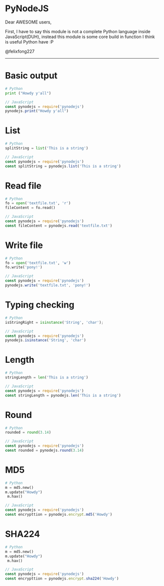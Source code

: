 # PyNodeJS

Dear AWESOME users,

First, I have to say this module is not a complete Python language inside JavaScript(DUH), instead this module is some core build in function I think is useful Python have :P

@felixfong227

---

# Basic output
```python
# Python
print ("Howdy y'all")
```

```javascript
// JavaScript
const pynodejs = require('pynodejs')
pynodejs.print("Howdy y'all")
```

# List
```python
# Python
splitString = list('This is a string')
```

```javascript
// JavaScript
const pynodejs = require('pynodejs')
const splitString = pynodejs.list('This is a string')
```

# Read file
```python
# Python
fo = open('textfile.txt', 'r')
fileContent = fo.read()
```

```javascript
// JavaScript
const pynodejs = require('pynodejs')
const fileContent = pynodejs.read('textfile.txt')
```

# Write file
```python
# Python
fo = open('textfile.txt', 'w')
fo.write('pony!')
```

```javascript
// JavaScript
const pynodejs = require('pynodejs')
pynodejs.write('textfile.txt', 'pony!')
```

# Typing checking
```python
# Python
isStringRight = isinstance('String', 'char');
```

```javascript
// JavaScript
const pynodejs = require('pynodejs')
pynodejs.isinstance('String', 'char')
```

# Length
```python
# Python
stringLength = len('This is a string')
```

```javascript
// JavaScript
const pynodejs = require('pynodejs')
const stringLength = pynodejs.len('This is a string')
```

# Round
```python
# Python
rounded = round(3.14)
```

```javascript
// JavaScript
const pynodejs = require('pynodejs')
const rounded = pynodejs.round(3.14)
```

# MD5
```python
# Python
m = md5.new()
m.update("Howdy")
 m.hax()
```

```javascript
// JavaScript
const pynodejs = require('pynodejs')
const encrypttion = pynodejs.encrypt.md5('Howdy')
```

# SHA224
```python
# Python
m = md5.new()
m.update("Howdy")
 m.hax()
```

```javascript
// JavaScript
const pynodejs = require('pynodejs')
const encrypttion = pynodejs.encrypt.sha224('Howdy')
```